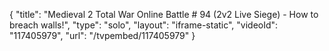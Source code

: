 {
    "title": "Medieval 2 Total War Online Battle # 94 (2v2 Live Siege) - How to breach walls!",
    "type": "solo",
    "layout": "iframe-static",
    "videoId": "117405979",
    "url": "\/tvpembed\/117405979"
}